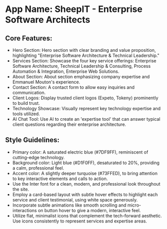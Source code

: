 # **App Name**: SheepIT - Enterprise Software Architects

## Core Features:

- Hero Section: Hero section with clear branding and value proposition, highlighting "Enterprise Software Architecture & Technical Leadership."
- Services Section: Showcase the four key service offerings: Enterprise Software Architecture, Technical Leadership & Consulting, Process Automation & Integration, Enterprise Web Solutions.
- About Section: About section emphasizing company expertise and Emmanuel Mouton's experience.
- Contact Section: A contact form to allow easy inquiries and communication.
- Client Logos: Display trusted client logos (Expeto, Tokeny) prominently to build trust.
- Technology Showcase: Visually represent key technology expertise and tools utilized.
- AI Chat Tool: Use AI to create an 'expertise tool' that can answer typical client questions regarding their enterprise architecture.

## Style Guidelines:

- Primary color: A saturated electric blue (#7DF9FF), reminiscent of cutting-edge technology.
- Background color: Light blue (#D1F0FF), desaturated to 20%, providing a calm, professional feel.
- Accent color: A slightly deeper turquoise (#73FFED), to bring attention to key interactive elements and calls to action.
- Use the Inter font for a clean, modern, and professional look throughout the site.
- Employ a card-based layout with subtle hover effects to highlight each service and client testimonial, using white space generously.
- Incorporate subtle animations like smooth scrolling and micro-interactions on button hover to give a modern, interactive feel.
- Utilize flat, minimalist icons that complement the tech-forward aesthetic. Use icons consistently to represent services and expertise areas.